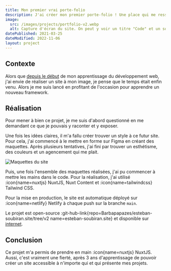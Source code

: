 ```yaml
---
title: Mon premier vrai porte-folio
description: J'ai créer mon premier porte-folio ! Une place qui me ressemble, à mon image et qui permet de présenter mes projets, mes essais et mes réalisations.
image:
  src: /images/projects/portfolio-v2.webp
  alt: Capture d'écran du site. On peut y voir un titre "Code" et un sous titre "Élève-ingénieur en sécurité informatique, Développeur web dans son temps libre, Passionné par le monde associatif"
datePublished: 2021-03-25
dateModified: 2022-11-06
layout: project
---
```


## Contexte

Alors que [depuis le début](./side-projects#mon-premier-site-2018) de mon apprentissage du développement web, j'ai envie de réaliser un site à mon image, je pense que le temps était enfin venu. Alors je me suis lancé en profitant de l'occasion pour apprendre un nouveau framework.

## Réalisation

Pour mener à bien ce projet, je me suis d'abord questionné en me demandant ce que je pouvais y raconter et y exposer.

Une fois les idées claires, il m'a fallu créer trouver un style à ce futur site. Pour cela, j'ai commencé à le mettre en forme sur Figma en créant des maquettes. Après plusieurs tentatives, j'ai fini par trouver un esthétisme, des couleurs et un agencement qui me plait.

![Maquettes du site](/images/projects/portfolio-v2_maquettes.webp)

Puis, une fois l'ensemble des maquettes réalisées, j'ai pu commencer à mettre les mains dans le code. Pour la réalisation, j'ai utilisé :icon{name=nuxtjs} NuxtJS, Nuxt Content et :icon{name=tailwindcss} Tailwind CSS.

Pour la mise en production, le site est automatique déployé sur :icon{name=netlify} Netlify à chaque push sur la branche `main`.

Le projet est open-source :git-hub-link{repo=Barbapapazes/esteban-soubiran.site/tree/v2 name=esteban-soubiran.site} et disponible sur [internet](https://v2.esteban-soubiran.site).

## Conclusion

Ce projet m'a permis de prendre en main :icon{name=nuxtjs} NuxtJS. Aussi, c'est vraiment une fierté, après 3 ans d'apprentissage de pouvoir créer un site accessible à n'importe qui et qui présente mes projets.
